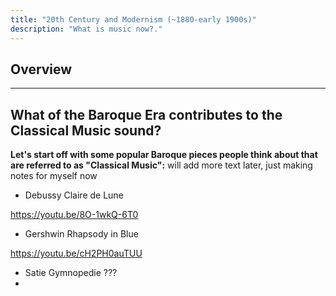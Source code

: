 ```yaml
---
title: "20th Century and Modernism (~1880-early 1900s)"
description: "What is music now?."
---
```

## Overview


---

## What of the Baroque Era contributes to the Classical Music sound? 

**Let's start off with some popular Baroque pieces people think about that are referred to as "Classical Music":**
will add more text later, just making notes for myself now

- Debussy Claire de Lune 

https://youtu.be/8O-1wkQ-6T0

- Gershwin Rhapsody in Blue

https://youtu.be/cH2PH0auTUU

- Satie Gymnopedie
???
-